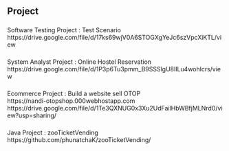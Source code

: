 <h2 align="left">Project</h2>

###

<p align="left">Software Testing Project : Test Scenario<br>https://drive.google.com/file/d/17ks69wjV0A6STOGXgYeJc6szVpcXiKTL/view</p>

###

<p align="left">System Analyst Project : Online Hostel Reservation <br>https://drive.google.com/file/d/1P3p6Tu3pmm_B9SSSlgU8lILu4wohlcrs/view</p>

###

<p align="left">Ecommerce Project : Build a website sell OTOP <br>https://nandi-otopshop.000webhostapp.com <br>https://drive.google.com/file/d/1Te3QXNUG0x3Xu2UdFailHbWBfjMLNrd0/view?usp=sharing/</p>

###

<p align="left">Java Project : zooTicketVending <br>https://github.com/phunatchaK/zooTicketVending/</p>

###
